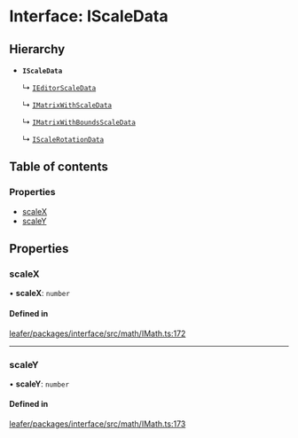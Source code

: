 # Interface: IScaleData

## Hierarchy

- **`IScaleData`**

  ↳ [`IEditorScaleData`](IEditorScaleData.md)

  ↳ [`IMatrixWithScaleData`](IMatrixWithScaleData.md)

  ↳ [`IMatrixWithBoundsScaleData`](IMatrixWithBoundsScaleData.md)

  ↳ [`IScaleRotationData`](IScaleRotationData.md)

## Table of contents

### Properties

- [scaleX](IScaleData.md#scalex)
- [scaleY](IScaleData.md#scaley)

## Properties

### scaleX

• **scaleX**: `number`

#### Defined in

[leafer/packages/interface/src/math/IMath.ts:172](https://github.com/leaferjs/leafer/blob/4821e21/packages/interface/src/math/IMath.ts#L172)

___

### scaleY

• **scaleY**: `number`

#### Defined in

[leafer/packages/interface/src/math/IMath.ts:173](https://github.com/leaferjs/leafer/blob/4821e21/packages/interface/src/math/IMath.ts#L173)
